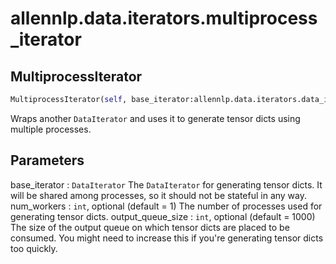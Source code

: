 # allennlp.data.iterators.multiprocess_iterator

## MultiprocessIterator
```python
MultiprocessIterator(self, base_iterator:allennlp.data.iterators.data_iterator.DataIterator, num_workers:int=1, output_queue_size:int=1000) -> None
```

Wraps another ```DataIterator``` and uses it to generate tensor dicts
using multiple processes.

Parameters
----------
base_iterator : ``DataIterator``
    The ``DataIterator`` for generating tensor dicts. It will be shared among
    processes, so it should not be stateful in any way.
num_workers : ``int``, optional (default = 1)
    The number of processes used for generating tensor dicts.
output_queue_size : ``int``, optional (default = 1000)
    The size of the output queue on which tensor dicts are placed to be consumed.
    You might need to increase this if you're generating tensor dicts too quickly.

